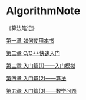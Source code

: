 # AlgorithmNote
《算法笔记》

[第一章 如何使用本书](https://github.com/Vuean/AlgorithmNote/blob/main/Chapter1/Chapter1.md)

[第二章 C/C++快速入门](https://github.com/Vuean/AlgorithmNote/blob/main/Chapter2/Chapter2.md)

[第三章 入门篇(1)——入门模拟](https://github.com/Vuean/AlgorithmNote/blob/main/Chapter3/Chapter3.md)

[第四章 入门篇(2)——算法](https://github.com/Vuean/AlgorithmNote/tree/main/Chapter4.md)

[第五章 入门篇(3)——数学问题]()